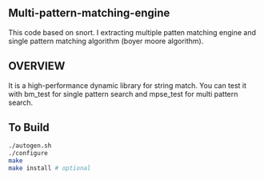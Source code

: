 Multi-pattern-matching-engine
----------

This code based on snort. I extracting multiple patten  matching engine and single pattern matching algorithm (boyer moore algorithm).


OVERVIEW
---------

It is  a high-performance  dynamic library for string match.
You can test it with bm_test for single pattern search  and mpse_test for multi pattern search.


To Build
---------------------

```bash
./autogen.sh
./configure
make
make install # optional
